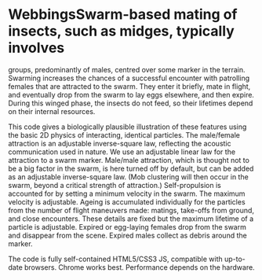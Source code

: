# WebbingsSwarm-based mating of insects, such as midges, typically involves
  groups, predominantly of males, centred over some marker in the
  terrain. Swarming increases the chances of a successful encounter with
  patrolling females that are attracted to the swarm. They enter it
  briefly, mate in flight, and eventually drop from the swarm to lay
  eggs elsewhere, and then expire. During this winged phase, the insects
  do not feed, so their lifetimes depend on their internal resources.

  This code gives a biologically plausible illustration of these
  features using the basic 2D physics of interacting, identical
  particles. The male/female attraction is an adjustable inverse-square
  law, reflecting the acoustic communication used in nature. We use an
  adjustable linear law for the attraction to a swarm marker. Male/male
  attraction, which is thought not to be a big factor in the swarm, is
  here turned off by default, but can be added as an adjustable
  inverse-square law.  (Mob clustering will then occur in the swarm,
  beyond a critical strength of attraction.) Self-propulsion is
  accounted for by setting a minimum velocity in the swarm. The maximum
  velocity is adjustable. Ageing is accumulated individually for the
  particles from the number of flight maneuvers made: matings, take-offs
  from ground, and close encounters. These details are fixed but the
  maximum lifetime of a particle is adjustable. Expired or egg-laying
  females drop from the swarm and disappear from the scene. Expired
  males collect as debris around the marker.

  The code is fully self-contained HTML5/CSS3 JS, compatible with
  up-to-date browsers. Chrome works best. Performance depends on the
  hardware.
